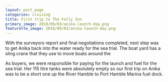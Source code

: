 ```yaml
---
layout: post_page
categories: cruising
title: First trip to The Folly Inn
primary_image: 2018/09/03/anika-launch-day.png 
featurette_image: 2018/09/03/anika-launch-day.png
---
```

With the surveyors report and final negotiations completed, next step was to
get Anika back into the water ready for the sea trial. The boat yard has a sling
crane that they use to move boats around the

As buyers, we were responsible for paying for the launch and fuel for the sea trial.
Her 115 litre tanks were absolutely empty so our first trip on Anika was to be a
short one up the River Hamble to Port Hamble Marina fuel dock.
